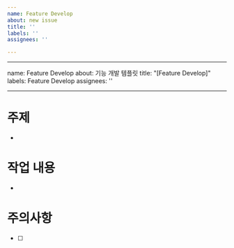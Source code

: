 ```yaml
---
name: Feature Develop
about: new issue
title: ''
labels: ''
assignees: ''

---
```


---
name: Feature Develop
about: 기능 개발 템플릿
title: "[Feature Develop]"
labels: Feature Develop
assignees: ''

---

# 주제

-

# 작업 내용

-

# 주의사항

- [ ]
